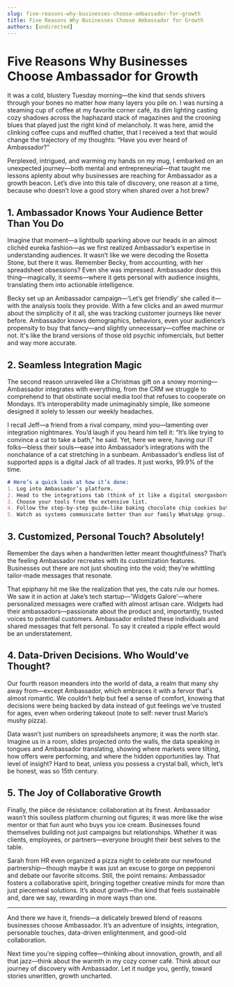 ```yaml
---
slug: five-reasons-why-businesses-choose-ambassador-for-growth
title: Five Reasons Why Businesses Choose Ambassador for Growth
authors: [undirected]
---
```



# Five Reasons Why Businesses Choose Ambassador for Growth

It was a cold, blustery Tuesday morning—the kind that sends shivers through your bones no matter how many layers you pile on. I was nursing a steaming cup of coffee at my favorite corner café, its dim lighting casting cozy shadows across the haphazard stack of magazines and the crooning blues that played just the right kind of melancholy. It was here, amid the clinking coffee cups and muffled chatter, that I received a text that would change the trajectory of my thoughts: “Have you ever heard of Ambassador?” 

Perplexed, intrigued, and warming my hands on my mug, I embarked on an unexpected journey—both mental and entrepreneurial—that taught me lessons aplenty about why businesses are reaching for Ambassador as a growth beacon. Let’s dive into this tale of discovery, one reason at a time, because who doesn’t love a good story when shared over a hot brew?

## 1. Ambassador Knows Your Audience Better Than You Do

Imagine that moment—a lightbulb sparking above our heads in an almost clichéd eureka fashion—as we first realized Ambassador’s expertise in understanding audiences. It wasn’t like we were decoding the Rosetta Stone, but there it was. Remember Becky, from accounting, with her spreadsheet obsessions? Even she was impressed. Ambassador does this thing—magically, it seems—where it gets personal with audience insights, translating them into actionable intelligence.

Becky set up an Ambassador campaign—‘Let’s get friendly’ she called it—with the analysis tools they provide. With a few clicks and an awed murmur about the simplicity of it all, she was tracking customer journeys like never before. Ambassador knows demographics, behaviors, even your audience’s propensity to buy that fancy—and slightly unnecessary—coffee machine or not. It's like the brand versions of those old psychic infomercials, but better and way more accurate.

## 2. Seamless Integration Magic

The second reason unraveled like a Christmas gift on a snowy morning—Ambassador integrates with everything, from the CRM we struggle to comprehend to that obstinate social media tool that refuses to cooperate on Mondays. It’s interoperability made unimaginably simple, like someone designed it solely to lessen our weekly headaches.

I recall Jeff—a friend from a rival company, mind you—lamenting over integration nightmares. You’d laugh if you heard him tell it: “It’s like trying to convince a cat to take a bath,” he said. Yet, here we were, having our IT folks—bless their souls—ease into Ambassador’s integrations with the nonchalance of a cat stretching in a sunbeam. Ambassador’s endless list of supported apps is a digital Jack of all trades. It just works, 99.9% of the time.

```markdown
# Here’s a quick look at how it’s done:
1. Log into Ambassador’s platform.
2. Head to the integrations tab (think of it like a digital smorgasbord).
3. Choose your tools from the extensive list.
4. Follow the step-by-step guide—like baking chocolate chip cookies but with less mess.
5. Watch as systems communicate better than our family WhatsApp group.
```

## 3. Customized, Personal Touch? Absolutely!

Remember the days when a handwritten letter meant thoughtfulness? That’s the feeling Ambassador recreates with its customization features. Businesses out there are not just shouting into the void; they're whittling tailor-made messages that resonate.

That epiphany hit me like the realization that yes, the cats rule our homes. We saw it in action at Jake’s tech startup—'Widgets Galore’—where personalized messages were crafted with almost artisan care. Widgets had their ambassadors—passionate about the product and, importantly, trusted voices to potential customers. Ambassador enlisted these individuals and shared messages that felt personal. To say it created a ripple effect would be an understatement.

## 4. Data-Driven Decisions. Who Would've Thought?

Our fourth reason meanders into the world of data, a realm that many shy away from—except Ambassador, which embraces it with a fervor that's almost romantic. We couldn’t help but feel a sense of comfort, knowing that decisions were being backed by data instead of gut feelings we've trusted for ages, even when ordering takeout (note to self: never trust Mario’s mushy pizza).

Data wasn’t just numbers on spreadsheets anymore; it was the north star. Imagine us in a room, slides projected onto the walls, the data speaking in tongues and Ambassador translating, showing where markets were tilting, how offers were performing, and where the hidden opportunities lay. That level of insight? Hard to beat, unless you possess a crystal ball, which, let’s be honest, was so 15th century.

## 5. The Joy of Collaborative Growth

Finally, the pièce de résistance: collaboration at its finest. Ambassador wasn’t this soulless platform churning out figures; it was more like the wise mentor or that fun aunt who buys you ice cream. Businesses found themselves building not just campaigns but relationships. Whether it was clients, employees, or partners—everyone brought their best selves to the table.

Sarah from HR even organized a pizza night to celebrate our newfound partnership—though maybe it was just an excuse to gorge on pepperoni and debate our favorite sitcoms. Still, the point remains: Ambassador fosters a collaborative spirit, bringing together creative minds for more than just piecemeal solutions. It’s about growth—the kind that feels sustainable and, dare we say, rewarding in more ways than one.

---

And there we have it, friends—a delicately brewed blend of reasons businesses choose Ambassador. It’s an adventure of insights, integration, personable touches, data-driven enlightenment, and good-old collaboration.

Next time you're sipping coffee—thinking about innovation, growth, and all that jazz—think about the warmth in my cozy corner café. Think about our journey of discovery with Ambassador. Let it nudge you, gently, toward stories unwritten, growth uncharted.